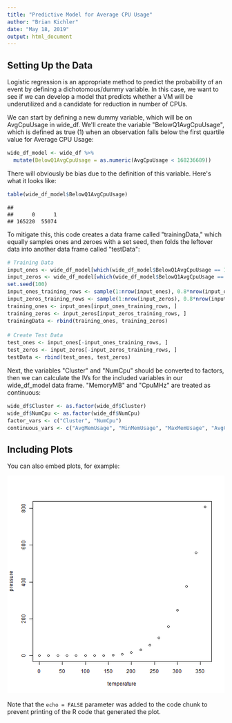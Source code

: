 ```yaml
---
title: "Predictive Model for Average CPU Usage"
author: "Brian Kichler"
date: "May 18, 2019"
output: html_document
---
```




## Setting Up the Data

Logistic regression is an appropriate method to predict the probability of an event by defining a dichotomous/dummy variable. In this case, we want to see if we can develop a model that predicts whether a VM will be underutilized and a candidate for reduction in number of CPUs.

We can start by defining a new dummy variable, which will be on AvgCpuUsage in wide_df. We'll create the variable "BelowQ1AvgCpuUsage", which is defined as true (1) when an observation falls below the first quartile value for Average CPU Usage:


```r
wide_df_model <- wide_df %>%
  mutate(BelowQ1AvgCpuUsage = as.numeric(AvgCpuUsage < 168236689))
```

There will obviously be bias due to the definition of this variable. Here's what it looks like:


```r
table(wide_df_model$BelowQ1AvgCpuUsage)
```

```
## 
##      0      1 
## 165220  55074
```

To mitigate this, this code creates a data frame called "trainingData," which equally samples ones and zeroes with a set seed, then folds the leftover data into another data frame called "testData":


```r
# Training Data
input_ones <- wide_df_model[which(wide_df_model$BelowQ1AvgCpuUsage == 1), ]
input_zeros <- wide_df_model[which(wide_df_model$BelowQ1AvgCpuUsage == 0), ]
set.seed(100)
input_ones_training_rows <- sample(1:nrow(input_ones), 0.8*nrow(input_ones))
input_zeros_training_rows <- sample(1:nrow(input_zeros), 0.8*nrow(input_ones)) 
training_ones <- input_ones[input_ones_training_rows, ]  
training_zeros <- input_zeros[input_zeros_training_rows, ]
trainingData <- rbind(training_ones, training_zeros)

# Create Test Data
test_ones <- input_ones[-input_ones_training_rows, ]
test_zeros <- input_zeros[-input_zeros_training_rows, ]
testData <- rbind(test_ones, test_zeros)
```

Next, the variables "Cluster" and "NumCpu" should be converted to factors, then we can calculate the IVs for the included variables in our wide_df_model data frame. "MemoryMB" and "CpuMHz" are treated as continuous:


```r
wide_df$Cluster <- as.factor(wide_df$Cluster)
wide_df$NumCpu <- as.factor(wide_df$NumCpu)
factor_vars <- c("Cluster", "NumCpu")
continuous_vars <- c("AvgMemUsage", "MinMemUsage", "MaxMemUsage", "AvgCpuUsage", "MinCpuUsage", "MaxCpuUsage", "MemUsageRange", "CpuUsageRange", "MemoryMB", "CpuMHz")
```

## Including Plots

You can also embed plots, for example:

![plot of chunk pressure](figure/pressure-1.png)

Note that the `echo = FALSE` parameter was added to the code chunk to prevent printing of the R code that generated the plot.
